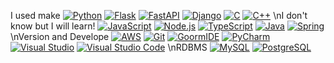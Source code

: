 I used make
[![Python](https://img.shields.io/badge/Python-3.9-blue?logo=python&logoColor=white)](https://www.python.org/)
[![Flask](https://img.shields.io/badge/Flask-2.0-black?logo=flask&logoColor=white)](https://flask.palletsprojects.com/)
[![FastAPI](https://img.shields.io/badge/FastAPI-0.70.0-teal?logo=fastapi&logoColor=white)](https://fastapi.tiangolo.com/)
[![Django](https://img.shields.io/badge/Django-3.2-green?logo=django&logoColor=white)](https://www.djangoproject.com/)
[![C](https://img.shields.io/badge/C-Language-00599C?logo=c&logoColor=white)](https://en.wikipedia.org/wiki/C_(programming_language))
[![C++](https://img.shields.io/badge/C++-Language-00599C?logo=c%2B%2B&logoColor=white)](https://en.wikipedia.org/wiki/C%2B%2B)
\nI don't know but I will learn!
[![JavaScript](https://img.shields.io/badge/JavaScript-ES6-yellow?logo=javascript&logoColor=white)](https://developer.mozilla.org/en-US/docs/Web/JavaScript)
[![Node.js](https://img.shields.io/badge/Node.js-14.17.0-green?logo=node.js&logoColor=white)](https://nodejs.org/)
[![TypeScript](https://img.shields.io/badge/TypeScript-4.4-blue?logo=typescript&logoColor=white)](https://www.typescriptlang.org/)
[![Java](https://img.shields.io/badge/Java-11-red?logo=java&logoColor=white)](https://www.oracle.com/java/)
[![Spring](https://img.shields.io/badge/Spring-5.3.9-green?logo=spring&logoColor=white)](https://spring.io/)
\nVersion and Develope
[![AWS](https://img.shields.io/badge/AWS-Amazon%20Web%20Services-orange?logo=amazon-aws&logoColor=white)](https://aws.amazon.com/)
[![Git](https://img.shields.io/badge/Git-Version%20Control-lightgrey?logo=git&logoColor=white)](https://git-scm.com/)
[![GoormIDE](https://img.shields.io/badge/Goorm%20IDE-Cloud%20Development-lightblue)](https://ide.goorm.io/)
[![PyCharm](https://img.shields.io/badge/PyCharm-2021.2.2-yellow?logo=pycharm&logoColor=white)](https://www.jetbrains.com/pycharm/)
[![Visual Studio](https://img.shields.io/badge/Visual%20Studio-2019-purple?logo=visual-studio&logoColor=white)](https://visualstudio.microsoft.com/)
[![Visual Studio Code](https://img.shields.io/badge/VS%20Code-1.60.2-blue?logo=visual-studio-code&logoColor=white)](https://code.visualstudio.com/)
\nRDBMS
[![MySQL](https://img.shields.io/badge/MySQL-8.0-blue?logo=mysql&logoColor=white)](https://www.mysql.com/)
[![PostgreSQL](https://img.shields.io/badge/PostgreSQL-13.4-blue?logo=postgresql&logoColor=white)](https://www.postgresql.org/)

